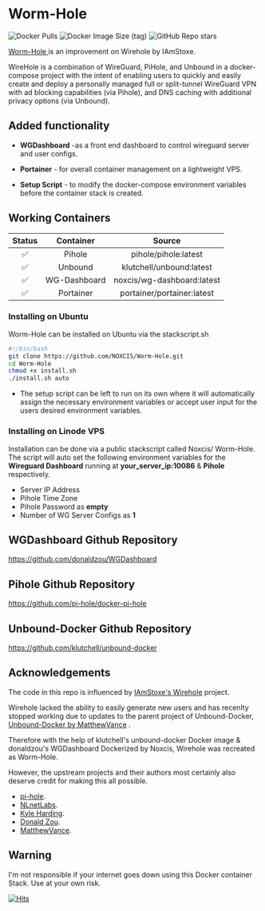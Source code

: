 
# Worm-Hole 
![Docker Pulls](https://img.shields.io/docker/pulls/noxcis/wg-dashboard.svg?style=flat&label=pulls&logo=docker) ![Docker Image Size (tag)](https://img.shields.io/docker/image-size/noxcis/wg-dashboard/latest.svg?style=flat&label=image&logo=docker) ![GitHub Repo stars](https://img.shields.io/github/stars/NOXCIS/Worm-Hole?style=social)

[Worm-Hole ](https://github.com/NOXCIS/Worm-Hole)  is an improvement on Wirehole by IAmStoxe. 

WireHole is a combination of WireGuard, PiHole, and Unbound in a docker-compose project with the intent of enabling users to quickly and easily create and deploy a personally managed full or split-tunnel WireGuard VPN with ad blocking capabilities (via Pihole), and DNS caching with additional privacy options (via Unbound).

## Added functionality

 - **WGDashboard** -as a front end dashboard to control wireguard server and user configs.
 
 - **Portainer** - for overall container management on a lightweight VPS.
 
 - **Setup Script** - to modify the docker-compose environment variables before the container stack is created.

## Working Containers

| Status | Container | Source |
| :----: | :----: | :----: |
|  ✅ | Pihole  | pihole/pihole:latest |
|  ✅ | Unbound | klutchell/unbound:latest |
|  ✅ | WG-Dashboard | noxcis/wg-dashboard:latest | 
|  ✅ | Portainer | portainer/portainer:latest |


### Installing on Ubuntu

Worm-Hole can be installed on Ubuntu via the stackscript.sh
```bash
#!/bin/bash
git clone https://github.com/NOXCIS/Worm-Hole.git
cd Worm-Hole 
chmod +x install.sh
./install.sh auto
```

 - The setup script can be left to run on its own where it will automatically assign the necessary environment variables or accept user input for the users desired environment variables.
 
 

### Installing on Linode VPS

Installation can be done via a public stackscript called Noxcis/ Worm-Hole. The script will auto set the following environment variables for the **Wireguard Dashboard** running at **your_server_ip:10086** & **Pihole** respectively.

 - Server IP Address
 - Pihole Time Zone
 - Pihole Password as **empty**
 - Number of WG Server Configs as **1** 


## WGDashboard Github Repository
https://github.com/donaldzou/WGDashboard

## Pihole Github Repository
https://github.com/pi-hole/docker-pi-hole

## Unbound-Docker Github Repository
https://github.com/klutchell/unbound-docker


## Acknowledgements
The code in this repo is influenced by [IAmStoxe's Wirehole](https://github.com/IAmStoxe/wirehole) project.

 Wirehole lacked the ability to easily generate new users and has recenlty stopped working due to updates to the parent project of Unbound-Docker, [Unbound-Docker by MatthewVance](https://github.com/MatthewVance/unbound-docker) . 

Therefore with the help of klutchell's unbound-docker Docker image & donaldzou's WGDashboard Dockerized by Noxcis, Wirehole was recreated as Worm-Hole.

However, the upstream projects and their authors most certainly also deserve credit for making this all possible.
- [pi-hole](https://github.com/pi-hole).
- [NLnetLabs](https://github.com/NLnetLabs).
- [Kyle Harding](https://github.com/klutchell).
- [Donald Zou](https://github.com/donaldzou).
- [MatthewVance](https://github.com/MatthewVance).

## Warning

I'm not responsible if your internet goes down using this Docker container Stack. Use at your own risk.

[![Hits](https://hits.seeyoufarm.com/api/count/incr/badge.svg?url=https://github.com/NOXCIS/Worm-Hole&icon=github.svg&icon_color=%23FFFFFF&title=hits&edge_flat=false)](https://github.com/origamiofficial/docker-pihole-unbound)
